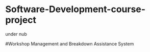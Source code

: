 # Software-Development-course-project
under nub

#Workshop Management and Breakdown Assistance System
